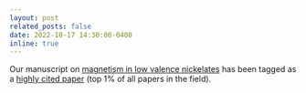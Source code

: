 ```yaml
---
layout: post
related_posts: false
date: 2022-10-17 14:30:00-0400
inline: true
---
```


Our manuscript on [magnetism in low valence nickelates](/publications/#lin2021strong) has been tagged as a [highly cited paper](https://www.webofscience.com/wos/woscc/full-record/WOS:000620347900010) (top 1% of all papers in the field).
